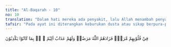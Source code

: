 ```yaml
---
title: "Al-Baqarah - 10"
no: 10
translation: "Dalam hati mereka ada penyakit, lalu Allah menambah penyakitnya itu; dan mereka mendapat azab yang pedih, karena mereka berdusta."
tafsir: "Pada ayat ini diterangkan keburukan dusta atau sikap berpura-pura dan akibat-akibatnya. Dendam, iri hati dan ragu-ragu termasuk penyakit jiwa. Penyakit ini akan bertambah parah, bilamana disertai dengan perbuatan nyata. Misalnya rasa sedih pada seseorang akan bertambah dalam, apabila disertainya dengan perbuatan nyata, seperti menangis, meronta-ronta dan sebagainya. Penyakit-penyakit dengki demikian itu terdapat dalam jiwa orang-orang munafik. Oleh karena itu mereka memusuhi Allah dan Rasul-Nya, menipu dengan sikap pura-pura dan berusaha mencelakakan Rasul dan umatnya. Kemudian penyakit itu bertambah-tambah setelah melihat kemenangan-kemenangan Rasul. Setiap kali Rasul memperoleh kemenangan, bertambah pulalah penyakit mereka. Terutama sekali penyakit bimbang dan ragu-ragu, menimbulkan ketegangan jiwa yang sangat pada orang-orang munafik. Akal pikiran mereka bertambah lemah untuk menanggapi kebenaran agama dan memahaminya, bahkan pancaindra mereka tidak mampu menangkap obyek dengan benar, seperti yang diungkapkan Allah dengan firman-Nya:\n\n\"Mereka memiliki hati, tetapi tidak dipergunakannya untuk memahami (ayat-ayat Allah) dan mereka memiliki mata, (tetapi) tidak dipergunakannya untuk melihat (tanda-tanda kekuasaan Allah), dan mereka mempunyai telinga, (tetapi) tidak dipergunakannya untuk mendengar (ayat-ayat Allah). Mereka seperti hewan ternak, bahkan lebih sesat lagi. Mereka itulah orang-orang yang lengah\" (al-A'raf/7: 179)\n\nBukti-bukti telah nyata, cahaya kebenaran yang terang benderang juga jelas bagi mereka, namun mereka enggan menerimanya, bahkan mereka tambah erat berpegang kepada pendiriannya yang lama. Cahaya terang menjadi gelap di mata mereka dan menjadi penyakit di hati mereka. Hati mereka bertambah susah disebabkan lenyapnya kepemimpinan mereka. Iri dan dengki tambah mendalam karena menyaksikan kukuhnya Islam dari hari ke hari. Akibat pendustaan mereka, yaitu mengaku beriman kepada Allah dan hari akhir dan tipu daya mereka terhadap Allah, mereka akan menderita azab yang pedih.\n\nDalam ayat ini dan ayat-ayat berikutnya, Allah menerangkan sebagian dari sifat-sifat orang munafik yang melakukan tindakan-tindakan yang merusak, antara lain membantu orang-orang kafir (musuh-musuh Islam) dengan membukakan rahasia kaum Muslimin, mendorong orang-orang kafir segera menghancurkan kaum Muslimin, mengadakan perjanjian kerja sama dengan lawan-lawan Islam, menimbulkan pertentangan-pertentangan dalam masyarakat, menghasut orang-orang Islam agar meninggalkan Nabi saw dan lain sebagainya. Firman Allah:\n\nDan apabila dia berpaling (dari engkau), dia berusaha untuk berbuat kerusakan di bumi, serta merusak tanam-tanaman dan ternak, sedang Allah tidak menyukai kerusakan. (al-Baqarah/2: 205)"
---
```


فِيْ قُلُوْبِهِمْ مَّرَضٌۙ فَزَادَهُمُ اللّٰهُ مَرَضًاۚ وَلَهُمْ عَذَابٌ اَلِيْمٌ ۢ ەۙ بِمَا كَانُوْا يَكْذِبُوْنَ
